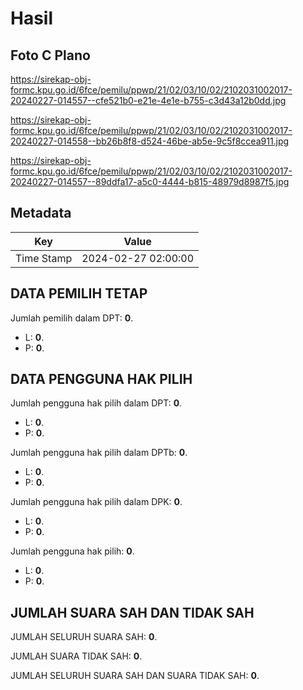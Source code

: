 # Hasil

## Foto C Plano

https://sirekap-obj-formc.kpu.go.id/6fce/pemilu/ppwp/21/02/03/10/02/2102031002017-20240227-014557--cfe521b0-e21e-4e1e-b755-c3d43a12b0dd.jpg

https://sirekap-obj-formc.kpu.go.id/6fce/pemilu/ppwp/21/02/03/10/02/2102031002017-20240227-014558--bb26b8f8-d524-46be-ab5e-9c5f8ccea911.jpg

https://sirekap-obj-formc.kpu.go.id/6fce/pemilu/ppwp/21/02/03/10/02/2102031002017-20240227-014557--89ddfa17-a5c0-4444-b815-48979d8987f5.jpg


## Metadata

| Key        | Value               |
| ---------- | ------------------- |
| Time Stamp | 2024-02-27 02:00:00 |


## DATA PEMILIH TETAP

Jumlah pemilih dalam DPT: **0**.
 * L: **0**.
 * P: **0**.

## DATA PENGGUNA HAK PILIH

Jumlah pengguna hak pilih dalam DPT: **0**.
 * L: **0**.
 * P: **0**.

Jumlah pengguna hak pilih dalam DPTb: **0**.
 * L: **0**.
 * P: **0**.

Jumlah pengguna hak pilih dalam DPK: **0**.
 * L: **0**.
 * P: **0**.

Jumlah pengguna hak pilih: **0**.
 * L: **0**.
 * P: **0**.

## JUMLAH SUARA SAH DAN TIDAK SAH

JUMLAH SELURUH SUARA SAH: **0**.

JUMLAH SUARA TIDAK SAH: **0**.

JUMLAH SELURUH SUARA SAH DAN SUARA TIDAK SAH: **0**.


